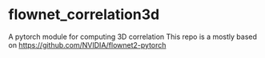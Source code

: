 # flownet_correlation3d
A pytorch module for computing 3D correlation
This repo is a mostly based on https://github.com/NVIDIA/flownet2-pytorch 
